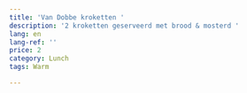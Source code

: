 ```yaml
---
title: 'Van Dobbe kroketten '
description: '2 kroketten geserveerd met brood & mosterd '
lang: en
lang-ref: ''
price: 2
category: Lunch
tags: Warm

---
```

